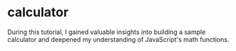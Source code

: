 # calculator


During this tutorial, I gained valuable insights into building a sample calculator and deepened my understanding of JavaScript's math functions.
